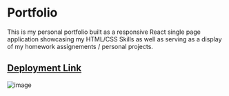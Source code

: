 # Portfolio
This is my personal portfolio built as a responsive React single page application showcasing my HTML/CSS Skills as well as serving as a display of my homework assignements / personal projects.

## [Deployment Link](https://benjaminmorrowportfolio.herokuapp.com/)

![image](https://i.imgur.com/UChDwoU.png)
